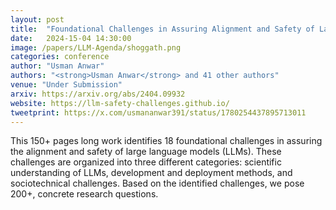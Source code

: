 ```yaml
---
layout: post
title:  "Foundational Challenges in Assuring Alignment and Safety of Large Language Models"
date:   2024-15-04 14:30:00
image: /papers/LLM-Agenda/shoggath.png
categories: conference
author: "Usman Anwar"
authors: "<strong>Usman Anwar</strong> and 41 other authors"
venue: "Under Submission"
arxiv: https://arxiv.org/abs/2404.09932
website: https://llm-safety-challenges.github.io/
tweetprint: https://x.com/usmananwar391/status/1780254437895713011
---
```

This 150+ pages long work identifies 18 foundational challenges in assuring the alignment and safety of large language models (LLMs). These challenges are organized into three different categories: scientific understanding of LLMs, development and deployment methods, and sociotechnical challenges. Based on the identified challenges, we pose 200+, concrete research questions.

